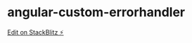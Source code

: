 # angular-custom-errorhandler

[Edit on StackBlitz ⚡️](https://stackblitz.com/edit/angular-custom-errorhandler)